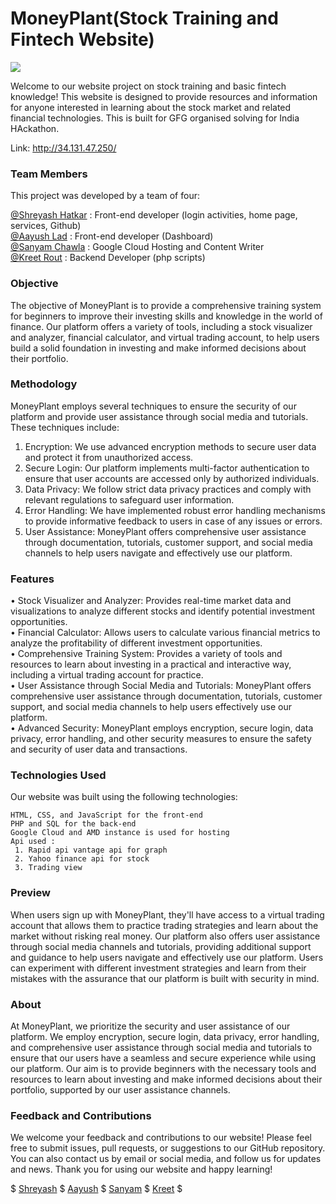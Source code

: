 <h1>MoneyPlant(Stock Training and Fintech Website)</h1>

<p align="left">
  <a href="https://github.com/DenverCoder1/readme-typing-svg"><img src="https://readme-typing-svg.herokuapp.com?font=Time+New+Roman&color=cyan&size=20&center=true&vCenter=true&width=600&height=100&lines=We+are+moneyplant..&hearts;++;Virtual+stock+trade+training;Spreading+fintech+awareness;Active+community;Love+to+help+others..<3"></a>
</p>

   Welcome to our website project on stock training and basic fintech knowledge! This website is designed to provide resources and information for anyone interested      in learning about the stock market and related financial technologies. This is built for GFG organised solving for India HAckathon.

Link: http://34.131.47.250/

<h3>Team Members</h3>

This project was developed by a team of four:
<p>
    <a href="https://github.com/ShreyashHatkar">@Shreyash Hatkar</a> : Front-end developer (login activities, home page, services, Github)<br>
    <a href="https://github.com/Aayush-lad">@Aayush Lad</a> : Front-end developer (Dashboard)<br>
    <a href="https://github.com/sanchawla17">@Sanyam Chawla</a> : Google Cloud Hosting and Content Writer<br>  
    <a href="https://github.com/kreet1010">@Kreet Rout</a> : Backend Developer (php scripts)
</p>

<h3>Objective</h3>

   The objective of MoneyPlant is to provide a comprehensive training system for beginners to improve their investing skills and knowledge in the world of finance.        Our platform offers a variety of tools, including a stock visualizer and analyzer, financial calculator, and virtual trading account, to help users build a solid      foundation in investing and make informed decisions about their portfolio.

<h3>Methodology</h3>

MoneyPlant employs several techniques to ensure the security of our platform and provide user assistance through social media and tutorials. These techniques include:

1.	Encryption: We use advanced encryption methods to secure user data and protect it from unauthorized access.
2.	Secure Login: Our platform implements multi-factor authentication to ensure that user accounts are accessed only by authorized individuals.
3.	Data Privacy: We follow strict data privacy practices and comply with relevant regulations to safeguard user information.
4.	Error Handling: We have implemented robust error handling mechanisms to provide informative feedback to users in case of any issues or errors.
5.	User Assistance: MoneyPlant offers comprehensive user assistance through documentation, tutorials, customer support, and social media channels to help users navigate and effectively use our platform.

<h3>Features</h3>

•	Stock Visualizer and Analyzer: Provides real-time market data and visualizations to analyze different stocks and identify potential investment opportunities.<br>
•	Financial Calculator: Allows users to calculate various financial metrics to analyze the profitability of different investment opportunities.<br>
•	Comprehensive Training System: Provides a variety of tools and resources to learn about investing in a practical and interactive way, including a virtual trading account for practice.<br>
•	User Assistance through Social Media and Tutorials: MoneyPlant offers comprehensive user assistance through documentation, tutorials, customer support, and social media channels to help users effectively use our platform.<br>
•	Advanced Security: MoneyPlant employs encryption, secure login, data privacy, error handling, and other security measures to ensure the safety and security of user data and transactions.


<h3>Technologies Used</h3>

Our website was built using the following technologies:

    HTML, CSS, and JavaScript for the front-end
    PHP and SQL for the back-end
    Google Cloud and AMD instance is used for hosting
    Api used :
     1. Rapid api vantage api for graph
     2. Yahoo finance api for stock 
     3. Trading view

<h3>Preview</h3>

When users sign up with MoneyPlant, they'll have access to a virtual trading account that allows them to practice trading strategies and learn about the market without risking real money. Our platform also offers user assistance through social media channels and tutorials, providing additional support and guidance to help users navigate and effectively use our platform. Users can experiment with different investment strategies and learn from their mistakes with the assurance that our platform is built with security in mind.

<h3>About</h3>

At MoneyPlant, we prioritize the security and user assistance of our platform. We employ encryption, secure login, data privacy, error handling, and comprehensive user assistance through social media and tutorials to ensure that our users have a seamless and secure experience while using our platform. Our aim is to provide beginners with the necessary tools and resources to learn about investing and make informed decisions about their portfolio, supported by our user assistance channels.


<h3>Feedback and Contributions</h3>

We welcome your feedback and contributions to our website! Please feel free to submit issues, pull requests, or suggestions to our GitHub repository. You can also contact us by email or social media, and follow us for updates and news. Thank you for using our website and happy learning!

<div>     $    <a href="https://www.linkedin.com/in/shreyash-hatkar-9510bb225/">Shreyash</a>    $     <a href="https://www.linkedin.com/in/aayush-lad-a37345250">Aayush</a>    $    <a href="https://www.linkedin.com/in/sanyam-chawla-b6b34019b/">Sanyam</a>     $    <a href="https://www.linkedin.com/in/kreet-rout-a404121ba/">Kreet</a>    $     </div>



